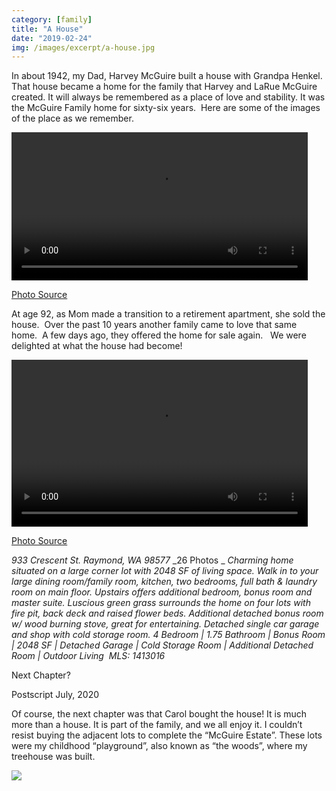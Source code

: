 ```yaml
---
category: [family]
title: "A House"
date: "2019-02-24"
img: /images/excerpt/a-house.jpg
---
```


In about 1942, my Dad, Harvey McGuire built a house with Grandpa Henkel. That house became a home for the family that Harvey and LaRue McGuire created. It will always be remembered as a place of love and stability. It was the McGuire Family home for sixty-six years.  Here are some of the images of the place as we remember.

<video class="wp-video-shortcode" id="video-610-1" width="474"  preload="metadata" controls="controls"><source type="video/mp4" src="/video/HouseRemembered2.mp4?_=1" />

[Photo Source](https://www.dropbox.com/sh/xyr5hvp4r8d3yb7/AACMgnEjIj0SuKBlRQEUh0sRa?dl=0)

At age 92, as Mom made a transition to a retirement apartment, she sold the house.  Over the past 10 years another family came to love that same home.  A few days ago, they offered the home for sale again.   We were delighted at what the house had become!

<video class="wp-video-shortcode" id="video-610-1" width="474" height="267" preload="metadata" controls="controls"><source type="video/mp4" src="/video/House-New.mp4?_=1" />


[Photo Source](https://www.dropbox.com/sh/7bj848bx3eppzh4/AAB1HXd4EfNUOnBRBzB_Uaxaa?dl=0)

_933 Crescent St. Raymond, WA 98577_ _26 Photos _ _Charming home situated on a large corner lot with 2048 SF of living space. Walk in to your large dining room/family room, kitchen, two bedrooms, full bath & laundry room on main floor. Upstairs offers additional bedroom, bonus room and master suite. Luscious green grass surrounds the home on four lots with fire pit, back deck and raised flower beds. Additional detached bonus room w/ wood burning stove, great for entertaining. Detached single car garage and shop with cold storage room. 4 Bedroom | 1.75 Bathroom | Bonus Room | 2048 SF | Detached Garage | Cold Storage Room | Additional Detached Room | Outdoor Living  MLS: 1413016_

Next Chapter?

Postscript July, 2020

Of course, the next chapter was that Carol bought the house! It is much more than a house. It is part of the family, and we all enjoy it. I couldn’t resist buying the adjacent lots to complete the “McGuire Estate”. These lots were my childhood “playground”, also known as “the woods”, where my treehouse was built.

![](/images/plat.png)
